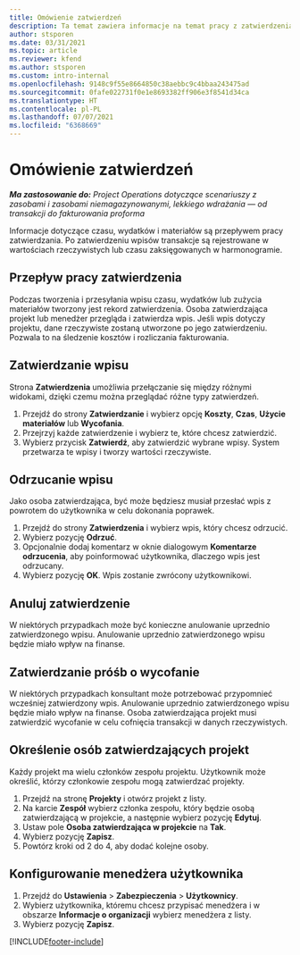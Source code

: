 ```yaml
---
title: Omówienie zatwierdzeń
description: Ta temat zawiera informacje na temat pracy z zatwierdzeniami w Project Operations.
author: stsporen
ms.date: 03/31/2021
ms.topic: article
ms.reviewer: kfend
ms.author: stsporen
ms.custom: intro-internal
ms.openlocfilehash: 9148c9f55e8664850c38aebbc9c4bbaa243475ad
ms.sourcegitcommit: 0fafe022731f0e1e8693382ff906e3f8541d34ca
ms.translationtype: HT
ms.contentlocale: pl-PL
ms.lasthandoff: 07/07/2021
ms.locfileid: "6368669"
---
```

# <a name="approvals-overview"></a>Omówienie zatwierdzeń

_**Ma zastosowanie do:** Project Operations dotyczące scenariuszy z zasobami i zasobami niemagazynowanymi, lekkiego wdrażania — od transakcji do fakturowania proforma_

Informacje dotyczące czasu, wydatków i materiałów są przepływem pracy zatwierdzania. Po zatwierdzeniu wpisów transakcje są rejestrowane w wartościach rzeczywistych lub czasu zaksięgowanych w harmonogramie.

## <a name="approvals-workflow"></a>Przepływ pracy zatwierdzenia
Podczas tworzenia i przesyłania wpisu czasu, wydatków lub zużycia materiałów tworzony jest rekord zatwierdzenia. Osoba zatwierdzająca projekt lub menedżer przegląda i zatwierdza wpis. Jeśli wpis dotyczy projektu, dane rzeczywiste zostaną utworzone po jego zatwierdzeniu. Pozwala to na śledzenie kosztów i rozliczania fakturowania.

## <a name="approve-an-entry"></a>Zatwierdzanie wpisu
Strona **Zatwierdzenia** umożliwia przełączanie się między różnymi widokami, dzięki czemu można przeglądać różne typy zatwierdzeń.
  
1. Przejdź do strony **Zatwierdzanie** i wybierz opcję **Koszty**, **Czas**, **Użycie materiałów** lub **Wycofania**.
2. Przejrzyj każde zatwierdzenie i wybierz te, które chcesz zatwierdzić.
3. Wybierz przycisk **Zatwierdź**, aby zatwierdzić wybrane wpisy.
System przetwarza te wpisy i tworzy wartości rzeczywiste.

## <a name="reject-an-entry"></a>Odrzucanie wpisu
Jako osoba zatwierdzająca, być może będziesz musiał przesłać wpis z powrotem do użytkownika w celu dokonania poprawek.
  
1. Przejdź do strony **Zatwierdzenia** i wybierz wpis, który chcesz odrzucić. 
2. Wybierz pozycję **Odrzuć**.
3. Opcjonalnie dodaj komentarz w oknie dialogowym **Komentarze odrzucenia**, aby poinformować użytkownika, dlaczego wpis jest odrzucany.
4. Wybierz pozycję **OK**. Wpis zostanie zwrócony użytkownikowi.
  
## <a name="cancel-approval"></a>Anuluj zatwierdzenie
W niektórych przypadkach może być konieczne anulowanie uprzednio zatwierdzonego wpisu. Anulowanie uprzednio zatwierdzonego wpisu będzie miało wpływ na finanse. 

## <a name="approving-recall-requests"></a>Zatwierdzanie próśb o wycofanie
W niektórych przypadkach konsultant może potrzebować przypomnieć wcześniej zatwierdzony wpis. Anulowanie uprzednio zatwierdzonego wpisu będzie miało wpływ na finanse. Osoba zatwierdzająca projekt musi zatwierdzić wycofanie w celu cofnięcia transakcji w danych rzeczywistych.

## <a name="specify-project-approvers"></a>Określenie osób zatwierdzających projekt
Każdy projekt ma wielu członków zespołu projektu. Użytkownik może określić, którzy członkowie zespołu mogą zatwierdzać projekty.

1. Przejdź na stronę **Projekty** i otwórz projekt z listy.
2. Na karcie **Zespół** wybierz członka zespołu, który będzie osobą zatwierdzającą w projekcie, a następnie wybierz pozycję **Edytuj**.
3. Ustaw pole **Osoba zatwierdzająca w projekcie** na **Tak**.
4. Wybierz pozycję **Zapisz**.
5. Powtórz kroki od 2 do 4, aby dodać kolejne osoby.

## <a name="configure-the-users-manager"></a>Konfigurowanie menedżera użytkownika

1. Przejdź do **Ustawienia** > **Zabezpieczenia** > **Użytkownicy**.
2. Wybierz użytkownika, któremu chcesz przypisać menedżera i w obszarze **Informacje o organizacji** wybierz menedżera z listy. 
3. Wybierz pozycję **Zapisz**.




[!INCLUDE[footer-include](../includes/footer-banner.md)]
